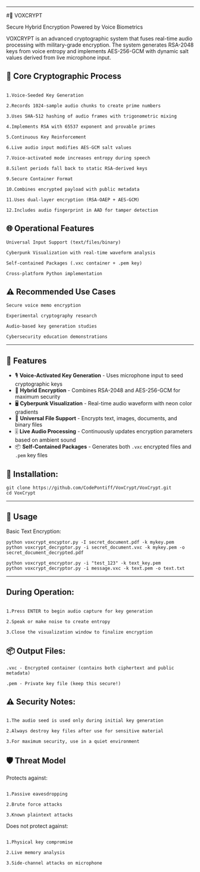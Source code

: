 
---

#🎤 VOXCRYPT

Secure Hybrid Encryption Powered by Voice Biometrics

VOXCRYPT is an advanced cryptographic system that fuses real-time audio processing with military-grade encryption. The system generates RSA-2048 keys from voice entropy and implements AES-256-GCM with dynamic salt values derived from live microphone input.

## 🔐 Core Cryptographic Process
```

1.Voice-Seeded Key Generation

2.Records 1024-sample audio chunks to create prime numbers

3.Uses SHA-512 hashing of audio frames with trigonometric mixing

4.Implements RSA with 65537 exponent and provable primes

5.Continuous Key Reinforcement

6.Live audio input modifies AES-GCM salt values

7.Voice-activated mode increases entropy during speech

8.Silent periods fall back to static RSA-derived keys

9.Secure Container Format

10.Combines encrypted payload with public metadata

11.Uses dual-layer encryption (RSA-OAEP + AES-GCM)

12.Includes audio fingerprint in AAD for tamper detection
```

## 🌐 Operational Features

    Universal Input Support (text/files/binary)

    Cyberpunk Visualization with real-time waveform analysis

    Self-contained Packages (.vxc container + .pem key)

    Cross-platform Python implementation

## ⚠️ Recommended Use Cases

    Secure voice memo encryption

    Experimental cryptography research

    Audio-based key generation studies

    Cybersecurity education demonstrations

---

## 🌟 Features

- 🎙️ **Voice-Activated Key Generation** - Uses microphone input to seed cryptographic keys
- 🔐 **Hybrid Encryption** - Combines RSA-2048 and AES-256-GCM for maximum security
- 🖥 **Cyberpunk Visualization** - Real-time audio waveform with neon color gradients
- 📁 **Universal File Support** - Encrypts text, images, documents, and binary files
- 🎚️ **Live Audio Processing** - Continuously updates encryption parameters based on ambient sound
- 📦 **Self-Contained Packages** - Generates both `.vxc` encrypted files and `.pem` key files

## 🚀 Installation:
```
git clone https://github.com/CodePontiff/VoxCrypt/VoxCrypt.git
cd VoxCrypt
```
---
## 🎯 Usage
Basic Text Encryption:
```
python voxcrypt_encyptor.py -I secret_document.pdf -k mykey.pem
python voxcrypt_decryptor.py -i secret_document.vxc -k mykey.pem -o secret_document_decrypted.pdf

python voxcrypt_encryptor.py -i "test_123" -k text_key.pem
python voxcrypt_decryptor.py -i message.vxc -k text.pem -o text.txt
```
---

## During Operation:
```

1.Press ENTER to begin audio capture for key generation

2.Speak or make noise to create entropy

3.Close the visualization window to finalize encryption
```

## 📦 Output Files:
```
.vxc - Encrypted container (contains both ciphertext and public metadata)

.pem - Private key file (keep this secure!)
```

## ⚠️ Security Notes:
```

1.The audio seed is used only during initial key generation

2.Always destroy key files after use for sensitive material

3.For maximum security, use in a quiet environment
```

## 🛡️ Threat Model

Protects against:
```

1.Passive eavesdropping

2.Brute force attacks

3.Known plaintext attacks
```

Does not protect against:
```

1.Physical key compromise

2.Live memory analysis

3.Side-channel attacks on microphone
```
